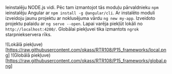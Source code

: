 Ieinstalēju NODE.js vidi.
Pēc tam izmantojot tās moduļu pārvaldnieku `npm` ieinstalēju Angular ar `npm install -g @angular/cli`.
Ar instalēto moduli izveidoju jaunu projektu ar noklusējuma vārdu `ng new my-app`.
Izveidoto projektu palaidu ar `ng serve --open`.
Lapai varēja piekļūt lokāli no `http://localhost:4200/`.
Globālai piekļuvei tika izmantots `ngrok` starpniekservera rīks.

!(Lokālā piekļuve)[https://raw.githubusercontent.com/okass/RTR108/P15_frameworks/local.png]
!(Globālā piekļuve)[https://raw.githubusercontent.com/okass/RTR108/P15_frameworks/global.png]